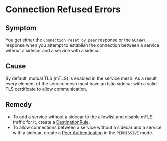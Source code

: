 # Connection Refused Errors

## Symptom

You get either the `Connection reset by peer` response or the `GOAWAY` response when you attempt to establish the connection between a service without a sidecar and a service with a sidecar.

## Cause

By default, mutual TLS (mTLS) is enabled in the service mesh. As a result, every element of the service mesh must have an Istio sidecar with a valid TLS certificate to allow communication.

## Remedy

- To add a service without a sidecar to the allowlist and disable mTLS traffic for it, create a [DestinationRule](https://istio.io/docs/reference/config/networking/destination-rule/).
- To allow connections between a service without a sidecar and a service with a sidecar, create a [Peer Authentication](https://istio.io/latest/docs/reference/config/security/peer_authentication/) in the `PERMISSIVE` mode.
